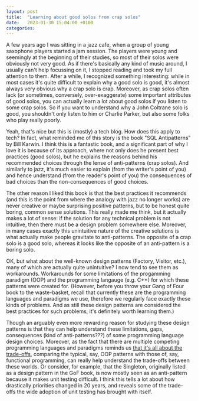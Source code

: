 ```yaml
---
layout: post
title:  "Learning about good solos from crap solos"
date:   2023-01-30 15:04:00 +0100
categories:
---
```

A few years ago I was sitting in a jazz cafe, when a group of young saxophone players started a jam session.  The players were young and seemingly at the beginning of their studies, so most of their solos were obviously not very good.  As if there's basically any kind of music around, I usually can't help focussing on it, I stopped reading and took my full attention to them.  After a while, I recognized something interesting: while in most cases it's quite difficult to explain why a good solo is good, it's almost always very obvious why a crap solo is crap.  Moreover, as crap solos often lack (or sometimes, conversely, over-exaggerate) some important attributes of good solos, you can actually learn a lot about good solos if you listen to some crap solos.  So if you want to understand why a John Coltrane solo is good, you shouldn't only listen to him or Charlie Parker, but also some folks who play really poorly.

Yeah, that's nice but this is (mostly) a tech blog.  How does this apply to tech?  In fact, what reminded me of this story is the book "SQL Antipatterns" by Bill Karwin.  I think this is a fantastic book, and a significant part of why I love it is because of its approach, where not only does he present best practices (good solos), but he explains the reasons behind his recommended choices through the lense of anti-patterns (crap solos).  And similarly to jazz, it's much easier to explain (from the writer's point of you) and hence understand (from the reader's point of you) the consequences of bad choices than the non-consequences of good choices.

The other reason I liked this book is that the best practices it recommends (and this is the point from where the analogy with jazz no longer works) are never creative or maybe surprising positive patterns, but to be honest quite boring, common sense solutions.  This really made me think, but it actually makes a lot of sense: if the solution for any technical problem is not intuitive, then there must be a design problem somewhere else.  Moreover, in many cases exactly this unintuitive nature of the creative solutions is what actually make people gravitate to anti-patterns.  The opposite of a crap solo is a good solo, whereas it looks like the opposite of an anti-pattern is a boring solo.

OK, but what about the well-known design patterns (Factory, Visitor, etc.), many of which are actually quite unintuitive?  I now tend to see them as workarounds.  Workarounds for some limitations of the progamming paradigm (OOP) and the programming langauge (e.g. C++) for which these patterns were created for.  (However, before you throw your Gang of Four book to the waste-basket, recall that currently these are the programming languages and paradigms we use, therefore we regularly face exactly these kinds of problems.  And as still these design patterns are considered the best practices for such problems, it's definitely worth learning them.)

Though an arguably even more rewarding reason for studying these design patterns is that they can help understand these limitations, gaps, consequences (kind of anti-patterns???) of some programming language design choices.  Moreover, as the fact that there are multiple competing programming languages and paradigms reminds us [that it's all about the trade-offs](https://tamastokes.github.io/2023/01/10/productive-debates-discover-tradeoffs.html), comparing the typical, say, OOP patterns with those of, say, functional programming, can really help understand the trade-offs between these worlds.  Or consider, for example, that the Singleton, originally listed as a design pattern in the GoF book, is now mostly seen as an anti-pattern because it makes unit testing difficult.  I think this tells a lot about how drastically priorities changed in 20 years, and reveals some of the trade-offs the wide adoption of unit testing has brought with itself.
